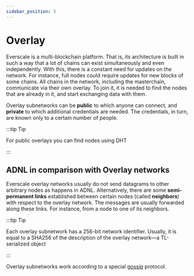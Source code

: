 ```yaml
---
sidebar_position: 5
---
```


# Overlay

Everscale is a multi-blockchain platform. That is, its architecture is built in such a way that a lot of chains can exist simultaneously and even independently. With this, there is a constant need for updates on the network. For instance, full nodes could require updates for new blocks of some chains. All chains in the network, including the masterchain, communicate via their own overlay. To join it, it is needed to find the nodes that are already in it, and start exchanging data with them. 

Overlay subnetworks can be **public** to which anyone can connect, and **private** to which additional credentials are needed. The credentials, in turn, are known only to a certain number of people.

:::tip Tip

For public overlays you can find nodes using DHT

:::

## ADNL in comparison with Overlay networks​

Everscale overlay networks usually do not send datagrams to other arbitrary nodes as happens in ADNL. Alternatively, there are some **semi-permanent links** established between certain nodes (called **neighbors**) with respect to the overlay network. The messages are usually forwarded along these links. For instance, from a node to one of its neighbors. 

:::tip Tip

Each overlay subnetwork has a 256-bit network identifier. Usually, it is equal to a SHA256 of the description of the overlay network—a TL-serialized object

:::

Overlay subnetworks work according to a special [gossip](https://en.wikipedia.org/wiki/Gossip_protocol) protocol.